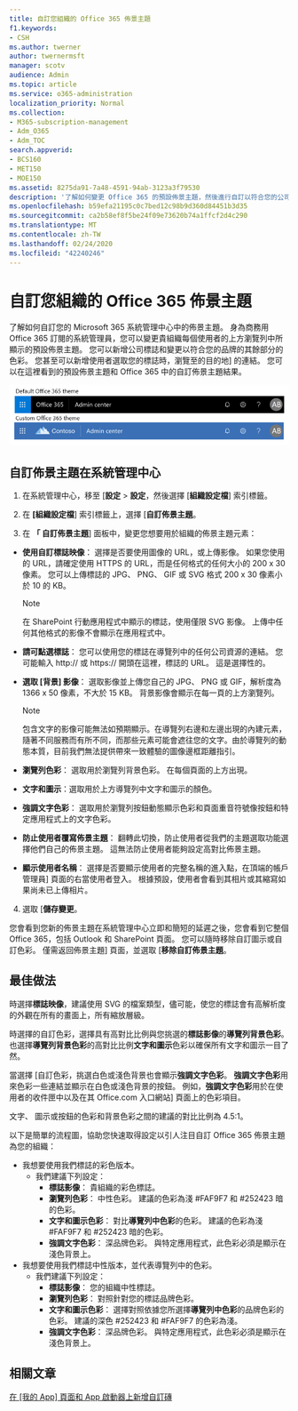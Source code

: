 ```yaml
---
title: 自訂您組織的 Office 365 佈景主題
f1.keywords:
- CSH
ms.author: twerner
author: twernermsft
manager: scotv
audience: Admin
ms.topic: article
ms.service: o365-administration
localization_priority: Normal
ms.collection:
- M365-subscription-management
- Adm_O365
- Adm_TOC
search.appverid:
- BCS160
- MET150
- MOE150
ms.assetid: 8275da91-7a48-4591-94ab-3123a3f79530
description: '了解如何變更 Office 365 的預設佈景主題，然後進行自訂以符合您的公司標誌或色彩。 '
ms.openlocfilehash: b59efa21195c0c7bed12c98b9d360d84451b3d35
ms.sourcegitcommit: ca2b58ef8f5be24f09e73620b74a1ffcf2d4c290
ms.translationtype: MT
ms.contentlocale: zh-TW
ms.lasthandoff: 02/24/2020
ms.locfileid: "42240246"
---
```

# <a name="customize-the-office-365-theme-for-your-organization"></a>自訂您組織的 Office 365 佈景主題

了解如何自訂您的 Microsoft 365 系統管理中心中的佈景主題。 身為商務用 Office 365 訂閱的系統管理員，您可以變更貴組織每個使用者的上方瀏覽列中所顯示的預設佈景主題。 您可以新增公司標誌和變更以符合您的品牌的其餘部分的色彩。 您甚至可以新增使用者選取您的標誌時，瀏覽至的目的地] 的連結。 您可以在這裡看到的預設佈景主題和 Office 365 中的自訂佈景主題結果。
  
![預設 Office 365 佈景主題及自訂 Office 365](../media/e2cbc922-b424-4683-8c5c-fdbcbd0ce844.png)
  
## <a name="customize-your-theme-in-the-admin-center"></a>自訂佈景主題在系統管理中心

1. 在系統管理中心，移至 [**設定** \> **設定**，然後選擇 [**組織設定檔**] 索引標籤。

2. 在 **[組織設定檔**] 索引標籤上，選擇 [**自訂佈景主題**。

3. 在 **「 自訂佈景主題**] 面板中，變更您想要用於組織的佈景主題元素：
    
  - **使用自訂標誌映像**： 選擇是否要使用圖像的 URL，或上傳影像。 如果您使用的 URL，請確定使用 HTTPS 的 URL，而是任何格式的任何大小的 200 x 30 像素。 您可以上傳標誌的 JPG、 PNG、 GIF 或 SVG 格式 200 x 30 像素小於 10 的 KB。

    > [!NOTE]
    > 在 SharePoint 行動應用程式中顯示的標誌，使用僅限 SVG 影像。 上傳中任何其他格式的影像不會顯示在應用程式中。 
    
  - **請可點選標誌**： 您可以使用您的標誌在導覽列中的任何公司資源的連結。 您可能輸入 http:// 或 https:// 開頭在這裡，標誌的 URL。 這是選擇性的。
    
  - **選取 [背景] 影像**： 選取影像並上傳您自己的 JPG、 PNG 或 GIF，解析度為 1366 x 50 像素，不大於 15 KB。 背景影像會顯示在每一頁的上方瀏覽列。
    
    > [!NOTE]
    > 包含文字的影像可能無法如預期顯示。在導覽列右邊和左邊出現的內建元素，隨著不同服務而有所不同，而那些元素可能會遮往您的文字。由於導覽列的動態本質，目前我們無法提供帶來一致體驗的圖像邊框距離指引。 
    
  - **瀏覽列色彩**： 選取用於瀏覽列背景色彩。 在每個頁面的上方出現。
    
  - **文字和圖示**：選取用於上方導覽列中文字和圖示的顏色。
    
  - **強調文字色彩**： 選取用於瀏覽列按鈕動態顯示色彩和頁面重音符號像按鈕和特定應用程式上的文字色彩。

   - **防止使用者覆寫佈景主題**： 翻轉此切換，防止使用者從我們的主題選取功能選擇他們自己的佈景主題。 這無法防止使用者能夠設定高對比佈景主題。
      
  - **顯示使用者名稱**： 選擇是否要顯示使用者的完整名稱的進入點，在頂端的帳戶管理員] 頁面的右當使用者登入。 根據預設，使用者會看到其相片或其縮寫如果尚未已上傳相片。
    
4. 選取 [**儲存變更**。
    
您會看到您新的佈景主題在系統管理中心立即和簡短的延遲之後，您會看到它整個 Office 365，包括 Outlook 和 SharePoint 頁面。 您可以隨時移除自訂圖示或自訂色彩。 僅需返回佈景主題] 頁面，並選取 [**移除自訂佈景主題**。
  
## <a name="best-practices"></a>最佳做法

時選擇**標誌映像**，建議使用 SVG 的檔案類型，儘可能，使您的標誌會有高解析度的外觀在所有的畫面上，所有縮放層級。

時選擇的自訂色彩，選擇具有高對比比例與您挑選的**標誌影像**的**導覽列背景色彩**。 也選擇**導覽列背景色彩**的高對比比例**文字和圖示**色彩以確保所有文字和圖示一目了然。

當選擇 [自訂色彩，挑選白色或淺色背景也會顯示**強調文字色彩**。 **強調文字色彩**用來色彩一些連結並顯示在白色或淺色背景的按鈕。 例如，**強調文字色彩**用於在使用者的收件匣中以及在其 Office.com 入口網站] 頁面上的色彩項目。 
  
文字、 圖示或按鈕的色彩和背景色彩之間的建議的對比比例為 4.5:1。

以下是簡單的流程圖，協助您快速取得設定以引人注目自訂 Office 365 佈景主題為您的組織：
  - 我想要使用我們標誌的彩色版本。
    - 我們建議下列設定：
      - **標誌影像**： 貴組織的彩色標誌。
      - **瀏覽列色彩**： 中性色彩。 建議的色彩為淺 #FAF9F7 和 #252423 暗的色彩。
      - **文字和圖示色彩**： 對比**導覽列中色彩**的色彩。 建議的色彩為淺 #FAF9F7 和 #252423 暗的色彩。
      - **強調文字色彩**： 深品牌色彩。 與特定應用程式，此色彩必須是顯示在淺色背景上。
  - 我想要使用我們標誌中性版本，並代表導覽列中的色彩。
    - 我們建議下列設定：
      - **標誌影像**： 您的組織中性標誌。
      - **瀏覽列色彩**： 對照針對您的標誌品牌色彩。
      - **文字和圖示色彩**： 選擇對照依據您所選擇**導覽列中色彩**的品牌色彩的色彩。 建議的深色 #252423 和 #FAF9F7 的色彩為淺。
      - **強調文字色彩**： 深品牌色彩。 與特定應用程式，此色彩必須是顯示在淺色背景上。
  
## <a name="related-articles"></a>相關文章

[在 [我的 App] 頁面和 App 啟動器上新增自訂磚](../manage/customize-the-app-launcher.md)
  
  

